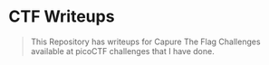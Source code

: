 # CTF Writeups
> This Repository has writeups for Capure The Flag Challenges available at picoCTF challenges that I have done.
